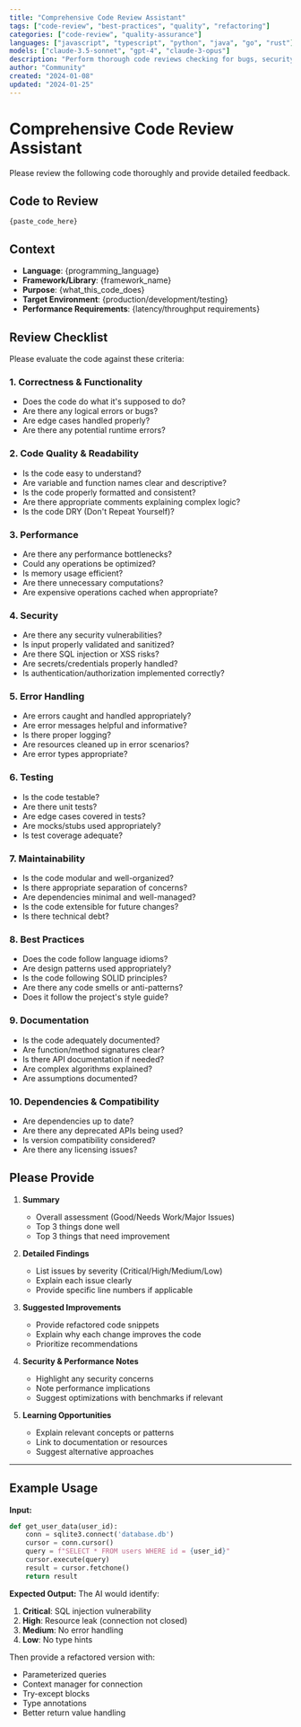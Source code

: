 ```yaml
---
title: "Comprehensive Code Review Assistant"
tags: ["code-review", "best-practices", "quality", "refactoring"]
categories: ["code-review", "quality-assurance"]
languages: ["javascript", "typescript", "python", "java", "go", "rust"]
models: ["claude-3.5-sonnet", "gpt-4", "claude-3-opus"]
description: "Perform thorough code reviews checking for bugs, security issues, performance, maintainability, and best practices"
author: "Community"
created: "2024-01-08"
updated: "2024-01-25"
---
```


# Comprehensive Code Review Assistant

Please review the following code thoroughly and provide detailed feedback.

## Code to Review

```{language}
{paste_code_here}
```

## Context

- **Language**: {programming_language}
- **Framework/Library**: {framework_name}
- **Purpose**: {what_this_code_does}
- **Target Environment**: {production/development/testing}
- **Performance Requirements**: {latency/throughput requirements}

## Review Checklist

Please evaluate the code against these criteria:

### 1. Correctness & Functionality
- Does the code do what it's supposed to do?
- Are there any logical errors or bugs?
- Are edge cases handled properly?
- Are there any potential runtime errors?

### 2. Code Quality & Readability
- Is the code easy to understand?
- Are variable and function names clear and descriptive?
- Is the code properly formatted and consistent?
- Are there appropriate comments explaining complex logic?
- Is the code DRY (Don't Repeat Yourself)?

### 3. Performance
- Are there any performance bottlenecks?
- Could any operations be optimized?
- Is memory usage efficient?
- Are there unnecessary computations?
- Are expensive operations cached when appropriate?

### 4. Security
- Are there any security vulnerabilities?
- Is input properly validated and sanitized?
- Are there SQL injection or XSS risks?
- Are secrets/credentials properly handled?
- Is authentication/authorization implemented correctly?

### 5. Error Handling
- Are errors caught and handled appropriately?
- Are error messages helpful and informative?
- Is there proper logging?
- Are resources cleaned up in error scenarios?
- Are error types appropriate?

### 6. Testing
- Is the code testable?
- Are there unit tests?
- Are edge cases covered in tests?
- Are mocks/stubs used appropriately?
- Is test coverage adequate?

### 7. Maintainability
- Is the code modular and well-organized?
- Is there appropriate separation of concerns?
- Are dependencies minimal and well-managed?
- Is the code extensible for future changes?
- Is there technical debt?

### 8. Best Practices
- Does the code follow language idioms?
- Are design patterns used appropriately?
- Is the code following SOLID principles?
- Are there any code smells or anti-patterns?
- Does it follow the project's style guide?

### 9. Documentation
- Is the code adequately documented?
- Are function/method signatures clear?
- Is there API documentation if needed?
- Are complex algorithms explained?
- Are assumptions documented?

### 10. Dependencies & Compatibility
- Are dependencies up to date?
- Are there any deprecated APIs being used?
- Is version compatibility considered?
- Are there any licensing issues?

## Please Provide

1. **Summary**
   - Overall assessment (Good/Needs Work/Major Issues)
   - Top 3 things done well
   - Top 3 things that need improvement

2. **Detailed Findings**
   - List issues by severity (Critical/High/Medium/Low)
   - Explain each issue clearly
   - Provide specific line numbers if applicable

3. **Suggested Improvements**
   - Provide refactored code snippets
   - Explain why each change improves the code
   - Prioritize recommendations

4. **Security & Performance Notes**
   - Highlight any security concerns
   - Note performance implications
   - Suggest optimizations with benchmarks if relevant

5. **Learning Opportunities**
   - Explain relevant concepts or patterns
   - Link to documentation or resources
   - Suggest alternative approaches

---

## Example Usage

**Input:**
```python
def get_user_data(user_id):
    conn = sqlite3.connect('database.db')
    cursor = conn.cursor()
    query = f"SELECT * FROM users WHERE id = {user_id}"
    cursor.execute(query)
    result = cursor.fetchone()
    return result
```

**Expected Output:**
The AI would identify:
1. **Critical**: SQL injection vulnerability
2. **High**: Resource leak (connection not closed)
3. **Medium**: No error handling
4. **Low**: No type hints

Then provide a refactored version with:
- Parameterized queries
- Context manager for connection
- Try-except blocks
- Type annotations
- Better return value handling
